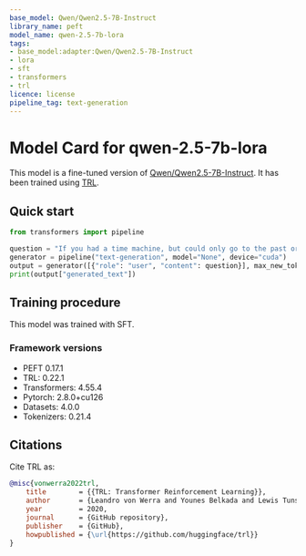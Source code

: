```yaml
---
base_model: Qwen/Qwen2.5-7B-Instruct
library_name: peft
model_name: qwen-2.5-7b-lora
tags:
- base_model:adapter:Qwen/Qwen2.5-7B-Instruct
- lora
- sft
- transformers
- trl
licence: license
pipeline_tag: text-generation
---
```


# Model Card for qwen-2.5-7b-lora

This model is a fine-tuned version of [Qwen/Qwen2.5-7B-Instruct](https://huggingface.co/Qwen/Qwen2.5-7B-Instruct).
It has been trained using [TRL](https://github.com/huggingface/trl).

## Quick start

```python
from transformers import pipeline

question = "If you had a time machine, but could only go to the past or the future once and never return, which would you choose and why?"
generator = pipeline("text-generation", model="None", device="cuda")
output = generator([{"role": "user", "content": question}], max_new_tokens=128, return_full_text=False)[0]
print(output["generated_text"])
```

## Training procedure

 


This model was trained with SFT.

### Framework versions

- PEFT 0.17.1
- TRL: 0.22.1
- Transformers: 4.55.4
- Pytorch: 2.8.0+cu126
- Datasets: 4.0.0
- Tokenizers: 0.21.4

## Citations



Cite TRL as:
    
```bibtex
@misc{vonwerra2022trl,
	title        = {{TRL: Transformer Reinforcement Learning}},
	author       = {Leandro von Werra and Younes Belkada and Lewis Tunstall and Edward Beeching and Tristan Thrush and Nathan Lambert and Shengyi Huang and Kashif Rasul and Quentin Gallou{\'e}dec},
	year         = 2020,
	journal      = {GitHub repository},
	publisher    = {GitHub},
	howpublished = {\url{https://github.com/huggingface/trl}}
}
```